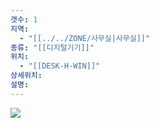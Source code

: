 ```yaml
---
갯수: 1
지역:
  - "[[../../ZONE/사무실|사무실]]"
종류: "[[디지털기기]]"
위치:
  - "[[DESK-H-WIN]]"
상세위치: 
설명:
---
```


![](http://192.168.50.22/devices/250322_IMG_0061.jpg)
